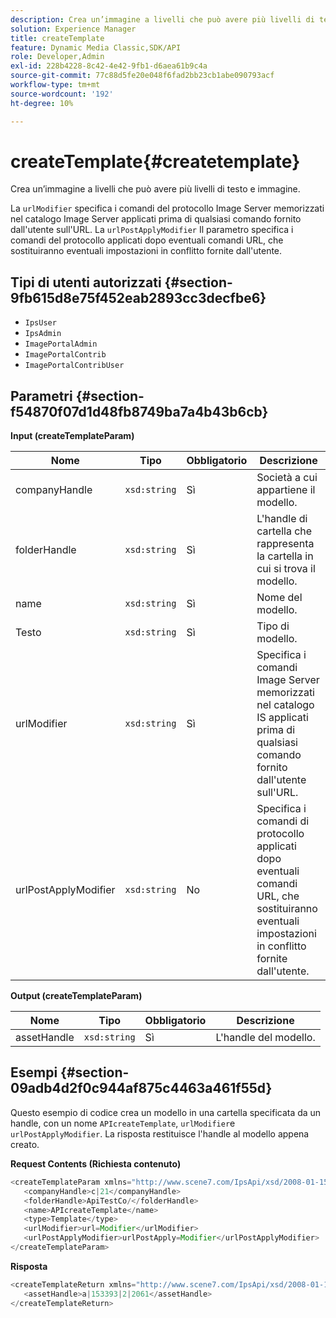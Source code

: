 ```yaml
---
description: Crea un’immagine a livelli che può avere più livelli di testo e immagine.
solution: Experience Manager
title: createTemplate
feature: Dynamic Media Classic,SDK/API
role: Developer,Admin
exl-id: 228b4228-8c42-4e42-9fb1-d6aea61b9c4a
source-git-commit: 77c88d5fe20e048f6fad2bb23cb1abe090793acf
workflow-type: tm+mt
source-wordcount: '192'
ht-degree: 10%

---
```


# createTemplate{#createtemplate}

Crea un’immagine a livelli che può avere più livelli di testo e immagine.

La `urlModifier` specifica i comandi del protocollo Image Server memorizzati nel catalogo Image Server applicati prima di qualsiasi comando fornito dall&#39;utente sull&#39;URL. La `urlPostApplyModifier` Il parametro specifica i comandi del protocollo applicati dopo eventuali comandi URL, che sostituiranno eventuali impostazioni in conflitto fornite dall&#39;utente.

## Tipi di utenti autorizzati {#section-9fb615d8e75f452eab2893cc3decfbe6}

* `IpsUser`
* `IpsAdmin`
* `ImagePortalAdmin`
* `ImagePortalContrib`
* `ImagePortalContribUser`

## Parametri {#section-f54870f07d1d48fb8749ba7a4b43b6cb}

**Input (createTemplateParam)**

| Nome | Tipo | Obbligatorio | Descrizione |
|---|---|---|---|
| companyHandle | `xsd:string` | Sì | Società a cui appartiene il modello. |
| folderHandle | `xsd:string` | Sì | L&#39;handle di cartella che rappresenta la cartella in cui si trova il modello. |
| name | `xsd:string` | Sì | Nome del modello. |
| Testo | `xsd:string` | Sì | Tipo di modello. |
| urlModifier | `xsd:string` | Sì | Specifica i comandi Image Server memorizzati nel catalogo IS applicati prima di qualsiasi comando fornito dall&#39;utente sull&#39;URL. |
| urlPostApplyModifier | `xsd:string` | No | Specifica i comandi di protocollo applicati dopo eventuali comandi URL, che sostituiranno eventuali impostazioni in conflitto fornite dall&#39;utente. |

**Output (createTemplateParam)**

| Nome | Tipo | Obbligatorio | Descrizione |
|---|---|---|---|
| assetHandle | `xsd:string` | Sì | L&#39;handle del modello. |

## Esempi {#section-09adb4d2f0c944af875c4463a461f55d}

Questo esempio di codice crea un modello in una cartella specificata da un handle, con un nome `APIcreateTemplate`, `urlModifier`e `urlPostApplyModifier`. La risposta restituisce l&#39;handle al modello appena creato.

**Request Contents (Richiesta contenuto)**

```java
<createTemplateParam xmlns="http://www.scene7.com/IpsApi/xsd/2008-01-15">
   <companyHandle>c|21</companyHandle>
   <folderHandle>ApiTestCo/</folderHandle>
   <name>APIcreateTemplate</name>
   <type>Template</type>
   <urlModifier>url=Modifier</urlModifier>
   <urlPostApplyModifier>urlPostApply=Modifier</urlPostApplyModifier>
</createTemplateParam>
```

**Risposta**

```java
<createTemplateReturn xmlns="http://www.scene7.com/IpsApi/xsd/2008-01-15">
   <assetHandle>a|153393|2|2061</assetHandle>
</createTemplateReturn>
```
